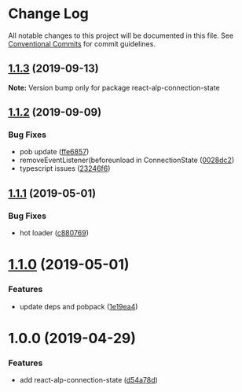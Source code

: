 # Change Log

All notable changes to this project will be documented in this file.
See [Conventional Commits](https://conventionalcommits.org) for commit guidelines.

## [1.1.3](https://github.com/christophehurpeau/alp/compare/react-alp-connection-state@1.1.2...react-alp-connection-state@1.1.3) (2019-09-13)

**Note:** Version bump only for package react-alp-connection-state





## [1.1.2](https://github.com/christophehurpeau/alp/compare/react-alp-connection-state@1.1.1...react-alp-connection-state@1.1.2) (2019-09-09)


### Bug Fixes

* pob update ([ffe6857](https://github.com/christophehurpeau/alp/commit/ffe6857))
* removeEventListener(beforeunload in ConnectionState ([0028dc2](https://github.com/christophehurpeau/alp/commit/0028dc2))
* typescript issues ([23246f6](https://github.com/christophehurpeau/alp/commit/23246f6))





## [1.1.1](https://github.com/christophehurpeau/alp/compare/react-alp-connection-state@1.1.0...react-alp-connection-state@1.1.1) (2019-05-01)


### Bug Fixes

* hot loader ([c880769](https://github.com/christophehurpeau/alp/commit/c880769))





# [1.1.0](https://github.com/christophehurpeau/alp/compare/react-alp-connection-state@1.0.0...react-alp-connection-state@1.1.0) (2019-05-01)


### Features

* update deps and pobpack ([1e19ea4](https://github.com/christophehurpeau/alp/commit/1e19ea4))





# 1.0.0 (2019-04-29)


### Features

* add react-alp-connection-state ([d54a78d](https://github.com/christophehurpeau/alp/commit/d54a78d))
